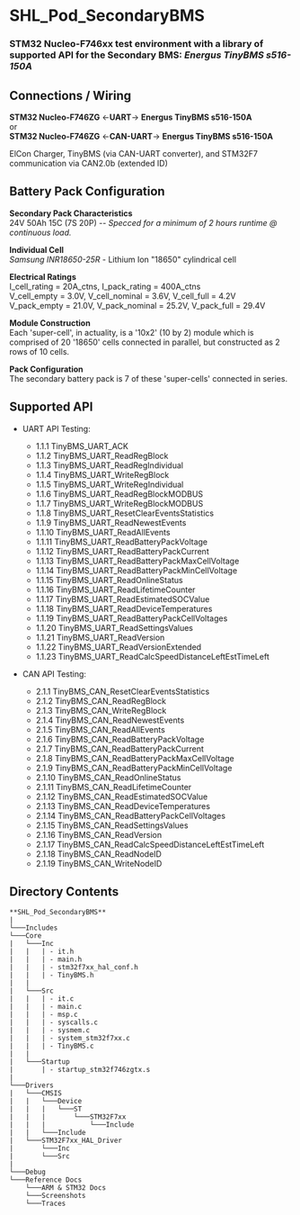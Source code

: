 # SHL_Pod_SecondaryBMS
### STM32 Nucleo-F746xx test environment with a library of supported API for the Secondary BMS: *Energus TinyBMS s516-150A*


## Connections / Wiring
**STM32 Nucleo-F746ZG**    <-**UART**->   **Energus TinyBMS s516-150A** \
							  or \
**STM32 Nucleo-F746ZG**   <-**CAN-UART**->  **Energus TinyBMS s516-150A**

ElCon Charger, TinyBMS (via CAN-UART converter), and STM32F7 communication via CAN2.0b (extended ID)

## Battery Pack Configuration
**Secondary Pack Characteristics** \
24V 50Ah 15C (7S 20P)  -- *Specced for a minimum of 2 hours runtime @ continuous load.*

**Individual Cell**  \
*Samsung INR18650-25R* - Lithium Ion "18650" cylindrical cell

**Electrical Ratings** \
I_cell_rating = 20A_ctns,   I_pack_rating = 400A_ctns \
V_cell_empty = 3.0V,   V_cell_nominal = 3.6V,   V_cell_full = 4.2V \
V_pack_empty = 21.0V,   V_pack_nominal = 25.2V,   V_pack_full = 29.4V

**Module Construction** \
Each 'super-cell', in actuality, is a '10x2' (10 by 2) module which is comprised of 20 '18650' cells connected in parallel, but constructed as 2 rows of 10 cells.

**Pack Configuration** \
The secondary battery pack is 7 of these 'super-cells' connected in series.


## Supported API
- UART API Testing:
	- 1.1.1 		TinyBMS_UART_ACK
	- 1.1.2 		TinyBMS_UART_ReadRegBlock
	- 1.1.3 		TinyBMS_UART_ReadRegIndividual
	- 1.1.4 		TinyBMS_UART_WriteRegBlock
	- 1.1.5 		TinyBMS_UART_WriteRegIndividual
	- 1.1.6 		TinyBMS_UART_ReadRegBlockMODBUS
	- 1.1.7 		TinyBMS_UART_WriteRegBlockMODBUS
	- 1.1.8 		TinyBMS_UART_ResetClearEventsStatistics
	- 1.1.9 		TinyBMS_UART_ReadNewestEvents
	- 1.1.10 		TinyBMS_UART_ReadAllEvents
	- 1.1.11 		TinyBMS_UART_ReadBatteryPackVoltage
	- 1.1.12 		TinyBMS_UART_ReadBatteryPackCurrent
	- 1.1.13 		TinyBMS_UART_ReadBatteryPackMaxCellVoltage
	- 1.1.14 		TinyBMS_UART_ReadBatteryPackMinCellVoltage
	- 1.1.15 		TinyBMS_UART_ReadOnlineStatus
	- 1.1.16 		TinyBMS_UART_ReadLifetimeCounter
	- 1.1.17 		TinyBMS_UART_ReadEstimatedSOCValue
	- 1.1.18 		TinyBMS_UART_ReadDeviceTemperatures
	- 1.1.19 		TinyBMS_UART_ReadBatteryPackCellVoltages
	- 1.1.20 		TinyBMS_UART_ReadSettingsValues
	- 1.1.21 		TinyBMS_UART_ReadVersion
	- 1.1.22 		TinyBMS_UART_ReadVersionExtended
	- 1.1.23 		TinyBMS_UART_ReadCalcSpeedDistanceLeftEstTimeLeft
 
- CAN API Testing:
	- 2.1.1 		TinyBMS_CAN_ResetClearEventsStatistics
	- 2.1.2 		TinyBMS_CAN_ReadRegBlock
	- 2.1.3 		TinyBMS_CAN_WriteRegBlock
	- 2.1.4 		TinyBMS_CAN_ReadNewestEvents
	- 2.1.5 		TinyBMS_CAN_ReadAllEvents
	- 2.1.6 		TinyBMS_CAN_ReadBatteryPackVoltage
	- 2.1.7 		TinyBMS_CAN_ReadBatteryPackCurrent
	- 2.1.8 		TinyBMS_CAN_ReadBatteryPackMaxCellVoltage
	- 2.1.9 		TinyBMS_CAN_ReadBatteryPackMinCellVoltage
	- 2.1.10 		TinyBMS_CAN_ReadOnlineStatus
	- 2.1.11 		TinyBMS_CAN_ReadLifetimeCounter
	- 2.1.12 		TinyBMS_CAN_ReadEstimatedSOCValue
	- 2.1.13 		TinyBMS_CAN_ReadDeviceTemperatures
	- 2.1.14 		TinyBMS_CAN_ReadBatteryPackCellVoltages
	- 2.1.15 		TinyBMS_CAN_ReadSettingsValues
	- 2.1.16 		TinyBMS_CAN_ReadVersion
	- 2.1.17 		TinyBMS_CAN_ReadCalcSpeedDistanceLeftEstTimeLeft
	- 2.1.18 		TinyBMS_CAN_ReadNodeID
	- 2.1.19 		TinyBMS_CAN_WriteNodeID 

## Directory Contents
```
**SHL_Pod_SecondaryBMS**
|
└───Includes 
└───Core 
|   └───Inc 
|   |   | - it.h
|   |   | - main.h
|   |   | - stm32f7xx_hal_conf.h
|   |   | - TinyBMS.h
|   |
|   └───Src
|   |   | - it.c
|   |   | - main.c
|   |   | - msp.c
|   |   | - syscalls.c
|   |   | - sysmem.c
|   |   | - system_stm32f7xx.c
|   |   | - TinyBMS.c
|   |
|   └───Startup
|       | - startup_stm32f746zgtx.s
|
└───Drivers
|   └───CMSIS
|   |	└───Device
|   |	|   └───ST
|   |	|       └───STM32F7xx
|   |	|           └───Include
|   |	└───Include
|   └───STM32F7xx_HAL_Driver
|   	└───Inc
|   	└───Src
|
└───Debug 
└───Reference Docs
    └───ARM & STM32 Docs
    └───Screenshots
    └───Traces
```
